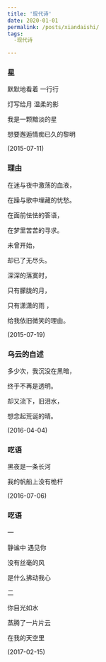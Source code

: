 ```yaml
---
title: '现代诗'
date: 2020-01-01
permalink: /posts/xiandaishi/
tags:
  -现代诗

---
```




### 星

默默地看着 一行行

灯写给月 温柔的影

我是一颗黯淡的星

想要邂逅情痴已久的黎明

(2015-07-11)

### 理由

在迷与夜中激荡的血液，

在躁与歌中埋藏的忧愁。

在面前怯怯的答语，

在梦里苦苦的寻求。

未曾开始，

却已了无尽头。

深深的落寞时，

只有朦胧的月，

只有潇潇的雨 ，

给我依旧微笑的理由。

(2015-07-19)

### 乌云的自述

多少次，我沉没在黑暗，

终于不再是透明。

却又流下，旧泪水，

想念起荒诞的晴。

(2016-04-04)

### 呓语

黑夜是一条长河

我的帆船上没有桅杆

(2016-07-06)



### 呓语

**一** 

静谧中 遇见你

没有丝毫的风

是什么拂动我心

二

你目光如水

蒸腾了一片片云

在我的天空里

(2017-02-15)

